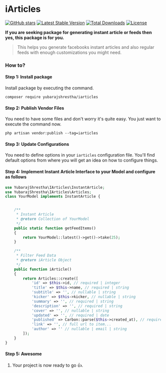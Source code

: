 # iArticles

[![GitHub stars](https://img.shields.io/github/stars/yubarajshrestha/laravel-module.svg)](https://github.com/yubarajshrestha/iarticles/stargazers)
[![Latest Stable Version](https://poser.pugx.org/yubarajshrestha/iarticles/v/stable)](https://packagist.org/packages/yubarajshrestha/iarticles)
[![Total Downloads](https://poser.pugx.org/yubarajshrestha/iarticles/downloads)](https://packagist.org/packages/yubarajshrestha/iarticles)
[![License](https://poser.pugx.org/yubarajshrestha/iarticles/license)](https://packagist.org/packages/yubarajshrestha/iarticles)

**If you are seeking package for generating instant article or feeds then yes, this package is for you.**

> This helps you generate facebooks instant articles and also regular feeds with enough customizations you might need.

### How to?
#### Step 1: Install package

Install package by executing the command.

```shell
composer require yubarajshrestha/iarticles
```

#### Step 2: Publish Vendor Files
You need to have some files and don't worry it's quite easy. You just want to execute the command now.

```shell
php artisan vendor:publish --tag=iarticles
```

#### Step 3: Update Configurations
You need to define options in your `iarticles` configuration file. You'll find default options from where you will get an idea on how to configure things.

#### Step 4: Implement Instant Article Interface to your Model and configure as follows
```php
use YubarajShrestha\IArticles\InstantArticle;
use YubarajShrestha\IArticles\Articles;
class YourModel implements InstantArticle {


    /** 
     * Instant Article
     * @return Collection of YourModel
     */
    public static function getFeedItems()
    {
        return YourModel::latest()->get()->take(25);
    }

    /** 
     * Filter Feed Data
     * @return iArticle Object
     */
    public function iArticle()
    {
        return Articles::create([
            'id' => $this->id, // required | integer
            'title' => $this->name, // required | string
            'subtitle' => '', // nullable | string
            'kicker' => $this->kicker, // nullable | string
            'summary' => '', // required | string
            'description' => '', // required | string
            'cover' => '', // nullable | string
            'updated' => '', // required | date
            'published' => Carbon::parse($this->created_at), // required | date
            'link' => '', // full url to item...
            'author' => '' // nullable | email | string
        ]);
    }
}
```

#### Step 5: Awesome
1. Your project is now ready to go :+1:.